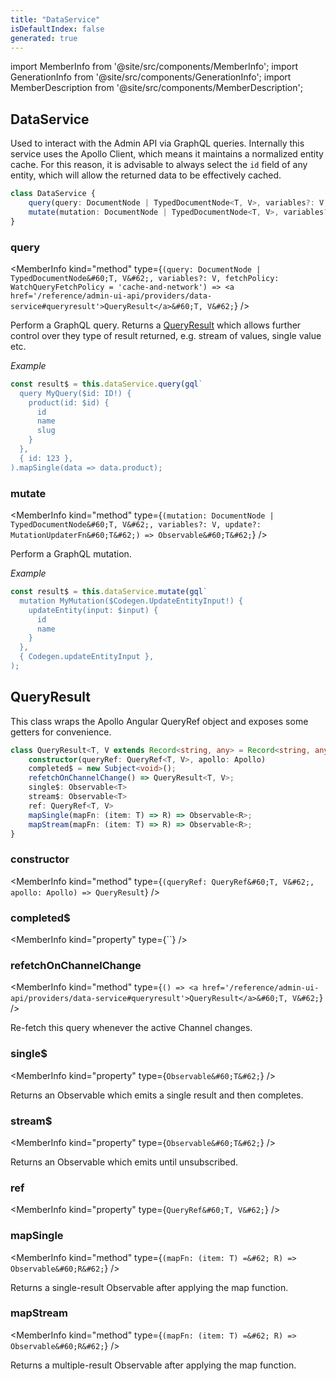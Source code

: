 ```yaml
---
title: "DataService"
isDefaultIndex: false
generated: true
---
```

<!-- This file was generated from the Vendure source. Do not modify. Instead, re-run the "docs:build" script -->
import MemberInfo from '@site/src/components/MemberInfo';
import GenerationInfo from '@site/src/components/GenerationInfo';
import MemberDescription from '@site/src/components/MemberDescription';


## DataService

<GenerationInfo sourceFile="packages/admin-ui/src/lib/core/src/data/providers/data.service.ts" sourceLine="33" packageName="@vendure/admin-ui" />

Used to interact with the Admin API via GraphQL queries. Internally this service uses the
Apollo Client, which means it maintains a normalized entity cache. For this reason, it is
advisable to always select the `id` field of any entity, which will allow the returned data
to be effectively cached.

```ts title="Signature"
class DataService {
    query(query: DocumentNode | TypedDocumentNode<T, V>, variables?: V, fetchPolicy: WatchQueryFetchPolicy = 'cache-and-network') => QueryResult<T, V>;
    mutate(mutation: DocumentNode | TypedDocumentNode<T, V>, variables?: V, update?: MutationUpdaterFn<T>) => Observable<T>;
}
```

<div className="members-wrapper">

### query

<MemberInfo kind="method" type={`(query: DocumentNode | TypedDocumentNode&#60;T, V&#62;, variables?: V, fetchPolicy: WatchQueryFetchPolicy = 'cache-and-network') => <a href='/reference/admin-ui-api/providers/data-service#queryresult'>QueryResult</a>&#60;T, V&#62;`}   />

Perform a GraphQL query. Returns a <a href='/reference/admin-ui-api/providers/data-service#queryresult'>QueryResult</a> which allows further control over
they type of result returned, e.g. stream of values, single value etc.

*Example*

```ts
const result$ = this.dataService.query(gql`
  query MyQuery($id: ID!) {
    product(id: $id) {
      id
      name
      slug
    }
  },
  { id: 123 },
).mapSingle(data => data.product);
```
### mutate

<MemberInfo kind="method" type={`(mutation: DocumentNode | TypedDocumentNode&#60;T, V&#62;, variables?: V, update?: MutationUpdaterFn&#60;T&#62;) => Observable&#60;T&#62;`}   />

Perform a GraphQL mutation.

*Example*

```ts
const result$ = this.dataService.mutate(gql`
  mutation MyMutation($Codegen.UpdateEntityInput!) {
    updateEntity(input: $input) {
      id
      name
    }
  },
  { Codegen.updateEntityInput },
);
```


</div>


## QueryResult

<GenerationInfo sourceFile="packages/admin-ui/src/lib/core/src/data/query-result.ts" sourceLine="19" packageName="@vendure/admin-ui" />

This class wraps the Apollo Angular QueryRef object and exposes some getters
for convenience.

```ts title="Signature"
class QueryResult<T, V extends Record<string, any> = Record<string, any>> {
    constructor(queryRef: QueryRef<T, V>, apollo: Apollo)
    completed$ = new Subject<void>();
    refetchOnChannelChange() => QueryResult<T, V>;
    single$: Observable<T>
    stream$: Observable<T>
    ref: QueryRef<T, V>
    mapSingle(mapFn: (item: T) => R) => Observable<R>;
    mapStream(mapFn: (item: T) => R) => Observable<R>;
}
```

<div className="members-wrapper">

### constructor

<MemberInfo kind="method" type={`(queryRef: QueryRef&#60;T, V&#62;, apollo: Apollo) => QueryResult`}   />


### completed$

<MemberInfo kind="property" type={``}   />


### refetchOnChannelChange

<MemberInfo kind="method" type={`() => <a href='/reference/admin-ui-api/providers/data-service#queryresult'>QueryResult</a>&#60;T, V&#62;`}   />

Re-fetch this query whenever the active Channel changes.
### single$

<MemberInfo kind="property" type={`Observable&#60;T&#62;`}   />

Returns an Observable which emits a single result and then completes.
### stream$

<MemberInfo kind="property" type={`Observable&#60;T&#62;`}   />

Returns an Observable which emits until unsubscribed.
### ref

<MemberInfo kind="property" type={`QueryRef&#60;T, V&#62;`}   />


### mapSingle

<MemberInfo kind="method" type={`(mapFn: (item: T) =&#62; R) => Observable&#60;R&#62;`}   />

Returns a single-result Observable after applying the map function.
### mapStream

<MemberInfo kind="method" type={`(mapFn: (item: T) =&#62; R) => Observable&#60;R&#62;`}   />

Returns a multiple-result Observable after applying the map function.


</div>
